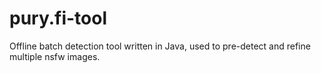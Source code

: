# pury.fi-tool
Offline batch detection tool written in Java, used to pre-detect and refine multiple nsfw images.
